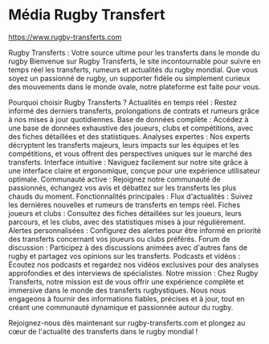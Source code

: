 # Média Rugby Transfert
https://www.rugby-transferts.com

Rugby Transferts : Votre source ultime pour les transferts dans le monde du rugby
Bienvenue sur Rugby Transferts, le site incontournable pour suivre en temps réel les transferts, rumeurs et actualités du rugby mondial. Que vous soyez un passionné de rugby, un supporter fidèle ou simplement curieux des mouvements dans le monde ovale, notre plateforme est faite pour vous.

Pourquoi choisir Rugby Transferts ?
Actualités en temps réel : Restez informé des derniers transferts, prolongations de contrats et rumeurs grâce à nos mises à jour quotidiennes.
Base de données complète : Accédez à une base de données exhaustive des joueurs, clubs et compétitions, avec des fiches détaillées et des statistiques.
Analyses expertes : Nos experts décryptent les transferts majeurs, leurs impacts sur les équipes et les compétitions, et vous offrent des perspectives uniques sur le marché des transferts.
Interface intuitive : Naviguez facilement sur notre site grâce à une interface claire et ergonomique, conçue pour une expérience utilisateur optimale.
Communauté active : Rejoignez notre communauté de passionnés, échangez vos avis et débattez sur les transferts les plus chauds du moment.
Fonctionnalités principales :
Flux d'actualités : Suivez les dernières nouvelles et rumeurs de transferts en temps réel.
Fiches joueurs et clubs : Consultez des fiches détaillées sur les joueurs, leurs parcours, et les clubs, avec des statistiques mises à jour régulièrement.
Alertes personnalisées : Configurez des alertes pour être informé en priorité des transferts concernant vos joueurs ou clubs préférés.
Forum de discussion : Participez à des discussions animées avec d'autres fans de rugby et partagez vos opinions sur les transferts.
Podcasts et vidéos : Écoutez nos podcasts et regardez nos vidéos exclusives pour des analyses approfondies et des interviews de spécialistes.
Notre mission :
Chez Rugby Transferts, notre mission est de vous offrir une expérience complète et immersive dans le monde des transferts rugbystiques. Nous nous engageons à fournir des informations fiables, précises et à jour, tout en créant une communauté dynamique et passionnée autour du rugby.

Rejoignez-nous dès maintenant sur rugby-transferts.com et plongez au cœur de l'actualité des transferts dans le rugby mondial !
